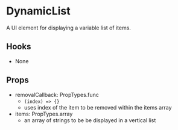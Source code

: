 # DynamicList

A UI element for displaying a variable list of items.

## Hooks

* None

## Props

* removalCallback: PropTypes.func
  * ```(index) => {}```
  * uses index of the item to be removed within the items array
* items: PropTypes.array
  * an array of strings to be be displayed in a vertical list
